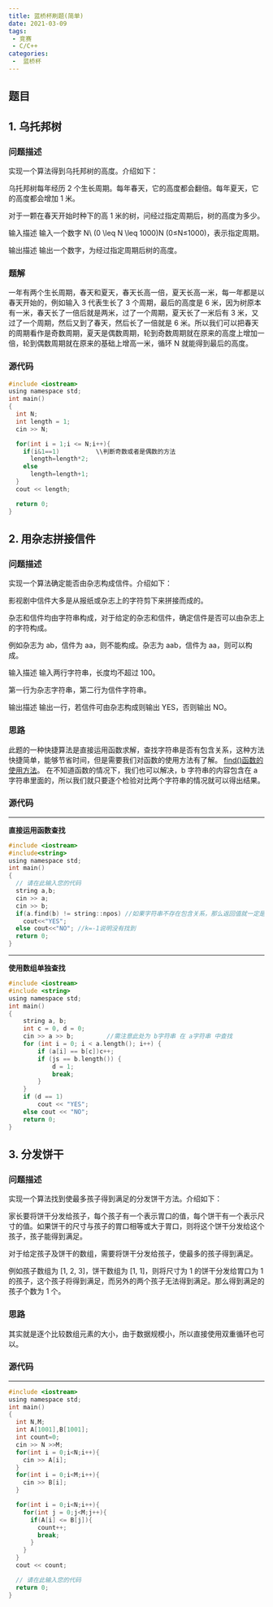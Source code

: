 ```yaml
---
title: 蓝桥杯刷题(简单)
date: 2021-03-09
tags:
 - 竞赛
 - C/C++
categories:
 -  蓝桥杯
---
```



## 题目

## 1. 乌托邦树
### 问题描述
实现一个算法得到乌托邦树的高度。介绍如下：

乌托邦树每年经历 2 个生长周期。每年春天，它的高度都会翻倍。每年夏天，它的高度都会增加 1 米。

对于一颗在春天开始时种下的高 1 米的树，问经过指定周期后，树的高度为多少。

输入描述
输入一个数字 N\ (0 \leq N \leq 1000)N (0≤N≤1000)，表示指定周期。

输出描述
输出一个数字，为经过指定周期后树的高度。

### 题解
一年有两个生长周期，春天和夏天，春天长高一倍，夏天长高一米，每一年都是以春天开始的，例如输入 3 代表生长了 3 个周期，最后的高度是 6 米，因为树原本有一米，春天长了一倍后就是两米，过了一个周期，夏天长了一米后有 3 米，又过了一个周期，然后又到了春天，然后长了一倍就是 6 米。所以我们可以把春天的周期看作是奇数周期，夏天是偶数周期，轮到奇数周期就在原来的高度上增加一倍，轮到偶数周期就在原来的基础上增高一米，循环 N 就能得到最后的高度。


### 源代码
```C
#include <iostream>
using namespace std;
int main()
{
  int N;
  int length = 1;
  cin >> N;

  for(int i = 1;i <= N;i++){
    if(i&1==1)          \\判断奇数或者是偶数的方法
      length=length*2;
    else
      length=length+1;
  }
  cout << length;

  return 0;
}
```

## 2. 用杂志拼接信件
### 问题描述 
实现一个算法确定能否由杂志构成信件。介绍如下：

影视剧中信件大多是从报纸或杂志上的字符剪下来拼接而成的。

杂志和信件均由字符串构成，对于给定的杂志和信件，确定信件是否可以由杂志上的字符构成。

例如杂志为 ab，信件为 aa，则不能构成。杂志为 aab，信件为 aa，则可以构成。

输入描述
输入两行字符串，长度均不超过 100。

第一行为杂志字符串，第二行为信件字符串。

输出描述
输出一行，若信件可由杂志构成则输出 YES，否则输出 NO。

### 思路
此题的一种快捷算法是直接运用函数求解，查找字符串是否有包含关系，这种方法快捷简单，能够节省时间，但是需要我们对函数的使用方法有了解。
[find()函数的使用方法](http://www.cplusplus.com/reference/string/string/find/)。
在不知道函数的情况下，我们也可以解决，b 字符串的内容包含在 a 字符串里面的，所以我们就只要逐个检验对比两个字符串的情况就可以得出结果。

### 源代码
*** 
**直接运用函数查找**
```C
#include <iostream>
#include<string>
using namespace std;
int main()
{
  // 请在此输入您的代码
  string a,b;
  cin >> a;
  cin >> b;
  if(a.find(b) != string::npos) //如果字符串不存在包含关系，那么返回值就一定是npos
    cout<<"YES";
  else cout<<"NO"; //k=-1说明没有找到
  return 0;
} 
```

*** 
**使用数组单独查找**
```C
#include <iostream>
#include <string>
using namespace std;
int main()
{
    string a, b;                                
    int c = 0, d = 0;
    cin >> a >> b;         //需注意此处为 b字符串 在 a字符串 中查找
    for (int i = 0; i < a.length(); i++) {
        if (a[i] == b[c])c++;
        if (js == b.length()) {
            d = 1;
            break;
        }
    }
    if (d == 1)
        cout << "YES";
    else cout << "NO";
    return 0;
} 
```


## 3. 分发饼干
### 问题描述
实现一个算法找到使最多孩子得到满足的分发饼干方法。介绍如下：

家长要将饼干分发给孩子，每个孩子有一个表示胃口的值，每个饼干有一个表示尺寸的值。如果饼干的尺寸与孩子的胃口相等或大于胃口，则将这个饼干分发给这个孩子，孩子能得到满足。

对于给定孩子及饼干的数组，需要将饼干分发给孩子，使最多的孩子得到满足。

例如孩子数组为 [1, 2, 3]，饼干数组为 [1, 1]，则将尺寸为 1 的饼干分发给胃口为 1 的孩子，这个孩子将得到满足，而另外的两个孩子无法得到满足。那么得到满足的孩子个数为 1 个。


### 思路
其实就是逐个比较数组元素的大小，由于数据规模小，所以直接使用双重循环也可以。

### 源代码
***
```C
#include <iostream>
using namespace std;
int main()
{
  int N,M;
  int A[1001],B[1001];
  int count=0;
  cin >> N >>M;
  for(int i = 0;i<N;i++){
    cin >> A[i];
  }
  for(int i = 0;i<M;i++){
    cin >> B[i];
  }

  for(int i = 0;i<N;i++){
    for(int j = 0;j<M;j++){
      if(A[i] <= B[j]){
        count++;
        break;
      }
    }
  }
  cout << count;

  // 请在此输入您的代码
  return 0;
}
```